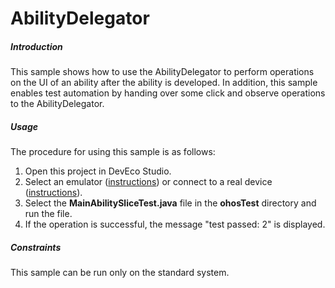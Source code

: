 # AbilityDelegator<a name="EN-US_TOPIC_0000001163893745"></a>



##### Introduction<a name="section672772805811"></a>

This sample shows how to use the AbilityDelegator to perform operations on the UI of an ability after the ability is developed. In addition, this sample enables test automation by handing over some click and observe operations to the AbilityDelegator.

##### Usage<a name="section19342153015015"></a>

The procedure for using this sample is as follows:

1.  Open this project in DevEco Studio.
2.  Select an emulator \([instructions](https://developer.harmonyos.com/en/docs/documentation/doc-guides/run_simulator-0000001053303709)\) or connect to a real device \([instructions](https://developer.harmonyos.com/en/docs/documentation/doc-guides/run_phone_tablat-0000001064774652)\).
3.  Select the  **MainAbilitySliceTest.java**  file in the  **ohosTest**  directory and run the file.
4.  If the operation is successful, the message "test passed: 2" is displayed.

##### Constraints<a name="section1651164910564"></a>

This sample can be run only on the standard system.

